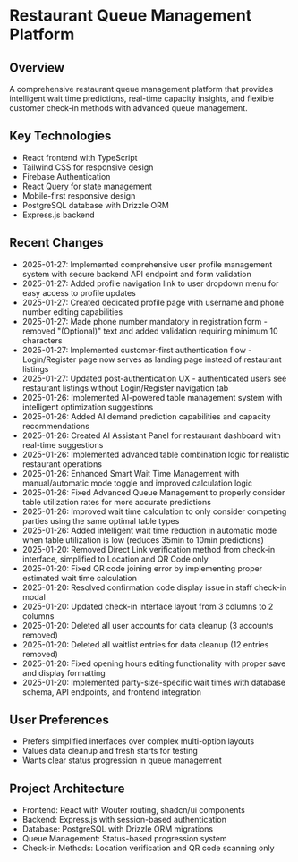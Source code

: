 # Restaurant Queue Management Platform

## Overview
A comprehensive restaurant queue management platform that provides intelligent wait time predictions, real-time capacity insights, and flexible customer check-in methods with advanced queue management.

## Key Technologies
- React frontend with TypeScript
- Tailwind CSS for responsive design
- Firebase Authentication
- React Query for state management
- Mobile-first responsive design
- PostgreSQL database with Drizzle ORM
- Express.js backend

## Recent Changes
- 2025-01-27: Implemented comprehensive user profile management system with secure backend API endpoint and form validation
- 2025-01-27: Added profile navigation link to user dropdown menu for easy access to profile updates
- 2025-01-27: Created dedicated profile page with username and phone number editing capabilities
- 2025-01-27: Made phone number mandatory in registration form - removed "(Optional)" text and added validation requiring minimum 10 characters
- 2025-01-27: Implemented customer-first authentication flow - Login/Register page now serves as landing page instead of restaurant listings
- 2025-01-27: Updated post-authentication UX - authenticated users see restaurant listings without Login/Register navigation tab
- 2025-01-26: Implemented AI-powered table management system with intelligent optimization suggestions
- 2025-01-26: Added AI demand prediction capabilities and capacity recommendations  
- 2025-01-26: Created AI Assistant Panel for restaurant dashboard with real-time suggestions
- 2025-01-26: Implemented advanced table combination logic for realistic restaurant operations
- 2025-01-26: Enhanced Smart Wait Time Management with manual/automatic mode toggle and improved calculation logic
- 2025-01-26: Fixed Advanced Queue Management to properly consider table utilization rates for more accurate predictions
- 2025-01-26: Improved wait time calculation to only consider competing parties using the same optimal table types
- 2025-01-26: Added intelligent wait time reduction in automatic mode when table utilization is low (reduces 35min to 10min predictions)
- 2025-01-20: Removed Direct Link verification method from check-in interface, simplified to Location and QR Code only
- 2025-01-20: Fixed QR code joining error by implementing proper estimated wait time calculation
- 2025-01-20: Resolved confirmation code display issue in staff check-in modal
- 2025-01-20: Updated check-in interface layout from 3 columns to 2 columns
- 2025-01-20: Deleted all user accounts for data cleanup (3 accounts removed)
- 2025-01-20: Deleted all waitlist entries for data cleanup (12 entries removed)
- 2025-01-20: Fixed opening hours editing functionality with proper save and display formatting
- 2025-01-20: Implemented party-size-specific wait times with database schema, API endpoints, and frontend integration

## User Preferences
- Prefers simplified interfaces over complex multi-option layouts
- Values data cleanup and fresh starts for testing
- Wants clear status progression in queue management

## Project Architecture
- Frontend: React with Wouter routing, shadcn/ui components
- Backend: Express.js with session-based authentication
- Database: PostgreSQL with Drizzle ORM migrations
- Queue Management: Status-based progression system
- Check-in Methods: Location verification and QR code scanning only